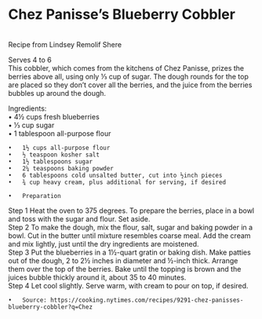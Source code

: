 # Chez Panisse’s Blueberry Cobbler

\
Recipe from Lindsey Remolif Shere

Serves 4 to 6\
This cobbler, which comes from the kitchens of Chez Panisse, prizes the berries above all, using only ⅓ cup of sugar. The dough rounds for the top are placed so they don’t cover all the berries, and the juice from the berries bubbles up around the dough.

Ingredients:\
• 4½ cups fresh blueberries\
• ⅓ cup sugar\
• 1 tablespoon all-purpose flour

```
•	1½ cups all-purpose flour
•	½ teaspoon kosher salt
•	1½ tablespoons sugar
•	2¼ teaspoons baking powder
•	6 tablespoons cold unsalted butter, cut into ½inch pieces
•	¾ cup heavy cream, plus additional for serving, if desired

•	Preparation
```

Step 1 Heat the oven to 375 degrees. To prepare the berries, place in a bowl and toss with the sugar and flour. Set aside.\
Step 2 To make the dough, mix the flour, salt, sugar and baking powder in a bowl. Cut in the butter until mixture resembles coarse meal. Add the cream and mix lightly, just until the dry ingredients are moistened.\
Step 3 Put the blueberries in a 1½-quart gratin or baking dish. Make patties out of the dough, 2 to 2½ inches in diameter and ½-inch thick. Arrange them over the top of the berries. Bake until the topping is brown and the juices bubble thickly around it, about 35 to 40 minutes.\
Step 4 Let cool slightly. Serve warm, with cream to pour on top, if desired.

```
•	Source: https://cooking.nytimes.com/recipes/9291-chez-panisses-blueberry-cobbler?q=Chez
```
